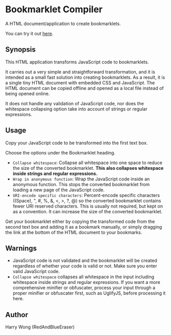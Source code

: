 # Bookmarklet Compiler
A HTML document/application to create bookmarklets.

You can try it out [here](http://htmlpreview.github.io/?https://github.com/RedAndBlueEraser/bookmarklet-compiler/blob/master/index.min.html).

## Synopsis
This HTML application transforms JavaScript code to bookmarklets.

It carries out a very simple and straightforward transformation, and it is intended as a small fast solution into creating bookmarklets. As a result, it is a single tiny HTML document with embedded CSS and JavaScript. The HTML document can be copied offline and opened as a local file instead of being opened online.

It does not handle any validation of JavaScript code, nor does the whitespace collapsing option take into account of strings or regular expressions.

## Usage

Copy your JavaScript code to be transformed into the first text box.

Choose the options under the Bookmarklet heading.
- `Collapse whitespace`: Collapse all whitespace into one space to reduce the size of the converted bookmarklet. **This also collapses whitespace inside strings and regular expressions.**
- `Wrap in anonymous function`: Wrap the JavaScript code inside an anonymous function. This stops the converted bookmarklet from loading a new page of the JavaScript code.
- `URI-encode specific characters`: Percent-encode specific characters ((Space), ", #, %, &, <, >, ?, @) so the converted bookmarklet contains fewer URI reserved characters. This is usually not required, but kept on as a convention. It can increase the size of the converted bookmarklet.

Get your bookmarklet either by copying the transformed code from the second text box and adding it as a bookmark manually, or simply dragging the link at the bottom of the HTML document to your bookmarks.

## Warnings
- JavaScript code is not validated and the bookmarklet will be created regardless of whether your code is valid or not. Make sure you enter valid JavaScript code.
- `Collapse whitespace` collapses all whitespace in the input including whitespace inside strings and regular expressions. If you want a more comprehensive minifier or obfuscater, process your input through a proper minifier or obfuscater first, such as UglifyJS, before processing it here.

## Author
Harry Wong (RedAndBlueEraser)
